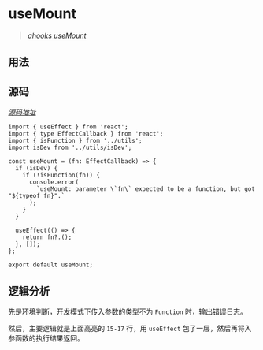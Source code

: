 # useMount

> _[ahooks useMount](https://ahooks.js.org/zh-CN/hooks/use-mount#usemount)_

## 用法

<demo react="./useMount.tsx" />

## 源码

_[源码地址](https://github.com/alibaba/hooks/blob/master/packages/hooks/src/useMount/index.ts)_

<!-- prettier-ignore -->
```js{15-17}
import { useEffect } from 'react';
import { type EffectCallback } from 'react';
import { isFunction } from '../utils';
import isDev from '../utils/isDev';

const useMount = (fn: EffectCallback) => {
  if (isDev) {
    if (!isFunction(fn)) {
      console.error(
        `useMount: parameter \`fn\` expected to be a function, but got "${typeof fn}".`
      );
    }
  }

  useEffect(() => {
    return fn?.();
  }, []);
};

export default useMount;
```

## 逻辑分析

先是环境判断，开发模式下传入参数的类型不为 `Function` 时，输出错误日志。

然后，主要逻辑就是上面高亮的 `15-17` 行，用 `useEffect` 包了一层，然后再将入参函数的执行结果返回。
